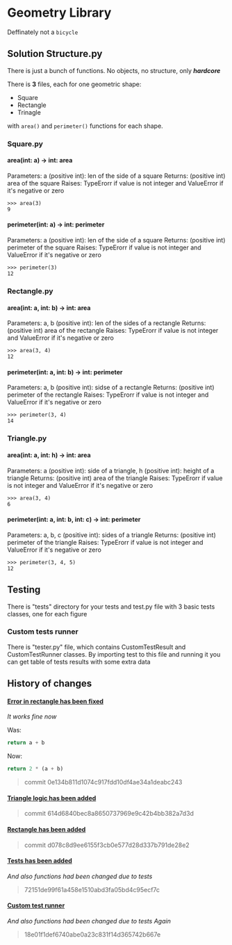 # Geometry Library
Deffinately not a ``bicycle``

## Solution Structure.py
There is just a bunch of functions. No objects, no structure, only ***hardcore***

There is **3** files, each for one geometric shape:
* Square
* Rectangle
* Trinagle

with ```area()``` and ```perimeter()``` functions for each shape.

### Square.py
#### area(int: a) -> int: area
Parameters: a (positive int): len of the side of a square
Returns: (positive int) area of the square
Raises: TypeErorr if value is not integer and ValueError if it's negative or zero

```
>>> area(3)
9
```

#### perimeter(int: a) -> int: perimeter
Parameters: a (positive int): len of the side of a square
Returns: (positive int) perimeter of the square
Raises: TypeErorr if value is not integer and ValueError if it's negative or zero

```
>>> perimeter(3)
12
```

### Rectangle.py
#### area(int: a, int: b) -> int: area
Parameters: a, b (positive int): len of the sides of a rectangle
Returns: (positive int) area of the rectangle
Raises: TypeErorr if value is not integer and ValueError if it's negative or zero

```
>>> area(3, 4)
12
```

#### perimeter(int: a, int: b) -> int: perimeter
Parameters: a, b (positive int): sidse of a rectangle
Returns: (positive int) perimeter of the rectangle
Raises: TypeErorr if value is not integer and ValueError if it's negative or zero

```
>>> perimeter(3, 4)
14
```

### Triangle.py

#### area(int: a, int: h) -> int: area
Parameters: a (positive int): side of a triangle, h (positive int): height of a triangle
Returns: (positive int) area of the triangle
Raises: TypeErorr if value is not integer and ValueError if it's negative or zero

```
>>> area(3, 4)
6
```

#### perimeter(int: a, int: b, int: c) -> int: perimeter
Parameters: a, b, c (positive int): sides of a triangle
Returns: (positive int) perimeter of the triangle
Raises: TypeErorr if value is not integer and ValueError if it's negative or zero

```
>>> perimeter(3, 4, 5)
12
```

## Testing
There is "tests" directory for your tests and test.py file with 3 basic tests classes, one for each figure
### Custom tests runner
There is "tester.py" file, which contains CustomTestResult and CustomTestRunner classes. By importing test to this file and running it you can get table of tests results with some extra data

## History of changes
#### [Error in rectangle has been fixed](#rectanglepy)
*It works fine now*

Was:
```python
return a + b
```
Now:
```python
return 2 * (a + b)
```

> commit 0e134b811d1074c917fdd10df4ae34a1deabc243

#### [Triangle logic has been added](#trianglepy)
> commit 614d6840bec8a8650737969e9c42b4bb382a7d3d

#### [Rectangle has been added](#rectanglepy)
> commit d078c8d9ee6155f3cb0e577d28d337b791de28e2

#### [Tests has been added](#rectanglepy)
*And also functions had been changed due to tests*
> 72151de99f61a458e1510abd3fa05bd4c95ecf7c

#### [Custom test runner](#custom-tests-runner)
*And also functions had been changed due to tests*
*Again*
> 18e01f1def6740abe0a23c831f14d365742b667e